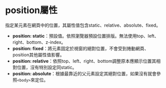 # position屬性  
指定某元素在網頁中的位置，其屬性值包含static、relative、absolute、fixed。
- **position: static**：預設值。依照瀏覽器預設位置排版。無法使用top、left、right、bottom、z-index。
- **position: fixed**：將元素固定於視窗的絕對位置，不會受到捲動網頁、position其他屬性值影響。
- **position: relative**：依照top、left、right、bottom調整原本應顯示位置其相對位置，沒有特別設定同static。  
- **position: absolute**：根據最靠近的父元素設定其絕對位置，如果沒有就會參照`<body>`來定位。  
